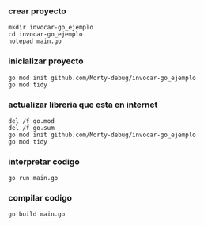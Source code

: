 ### crear proyecto
```batch
mkdir invocar-go_ejemplo
cd invocar-go_ejemplo
notepad main.go
```

### inicializar proyecto
```batch
go mod init github.com/Morty-debug/invocar-go_ejemplo
go mod tidy
```

### actualizar libreria que esta en internet
```batch
del /f go.mod
del /f go.sum
go mod init github.com/Morty-debug/invocar-go_ejemplo
go mod tidy
```

### interpretar codigo
```batch
go run main.go
```

### compilar codigo
```batch
go build main.go
```
